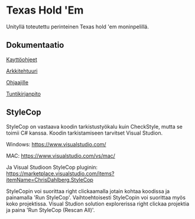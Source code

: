 # Texas Hold 'Em 

Unityllä toteutettu perinteinen Texas hold 'em moninpelillä.

## Dokumentaatio

[Kayttöohjeet](https://github.com/porrasm/otm-harjoitustyo/tree/master/dokumentaatio/kaytto-ohjeet.md)

[Arkkitehtuuri](https://github.com/porrasm/otm-harjoitustyo/tree/master/dokumentaatio/arkkitehtuuri.md)

[Ohjaajille](https://github.com/porrasm/otm-harjoitustyo/tree/master/ohjaajille.md)

[Tuntikirjanpito](https://github.com/porrasm/otm-harjoitustyo/tree/master/dokumentaatio/tuntikirjanpito.md)

## StyleCop

StyleCop on vastaava koodin tarkistustyökalu kuin CheckStyle, mutta se toimii C# kanssa. Koodin tarkistamiseen tarvitset Visual Studion.

Windows:
https://www.visualstudio.com/

MAC:
https://www.visualstudio.com/vs/mac/

Ja Visual Studioon StyleCop pluginin:
https://marketplace.visualstudio.com/items?itemName=ChrisDahlberg.StyleCop

StyleCopin voi suorittaa right clickaamalla jotain kohtaa koodissa ja painamalla 'Run StyleCop'. 
Vaihtoehtoisesti StyleCopin voi suorittaa myös koko projektissa. Visual Studion solution explorerissa right clickaa projektia ja paina 'Run StyleCop (Rescan All)'.
